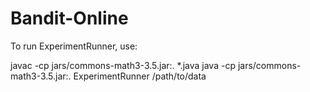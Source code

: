 # Bandit-Online


To run ExperimentRunner, use:

javac -cp jars/commons-math3-3.5.jar:. *.java
java -cp jars/commons-math3-3.5.jar:. ExperimentRunner /path/to/data